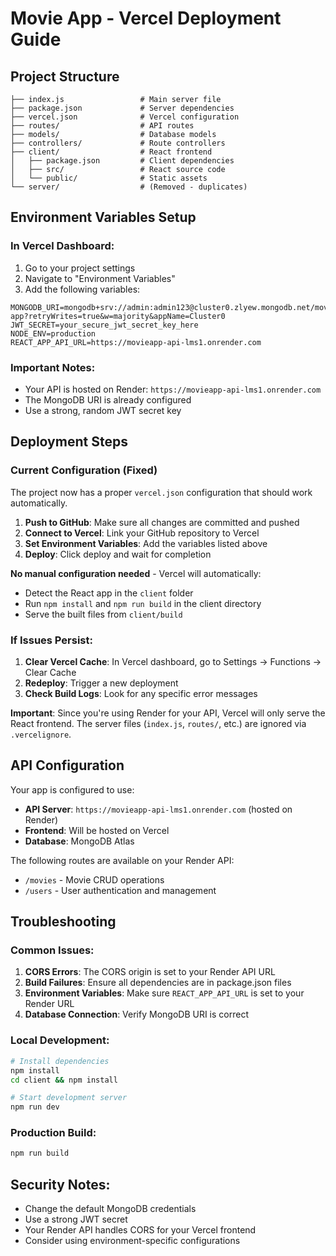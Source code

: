 # Movie App - Vercel Deployment Guide

## Project Structure
```
├── index.js                 # Main server file
├── package.json             # Server dependencies
├── vercel.json              # Vercel configuration
├── routes/                  # API routes
├── models/                  # Database models
├── controllers/             # Route controllers
├── client/                  # React frontend
│   ├── package.json         # Client dependencies
│   ├── src/                 # React source code
│   └── public/              # Static assets
└── server/                  # (Removed - duplicates)
```

## Environment Variables Setup

### In Vercel Dashboard:
1. Go to your project settings
2. Navigate to "Environment Variables"
3. Add the following variables:

```
MONGODB_URI=mongodb+srv://admin:admin123@cluster0.zlyew.mongodb.net/movie-app?retryWrites=true&w=majority&appName=Cluster0
JWT_SECRET=your_secure_jwt_secret_key_here
NODE_ENV=production
REACT_APP_API_URL=https://movieapp-api-lms1.onrender.com
```

### Important Notes:
- Your API is hosted on Render: `https://movieapp-api-lms1.onrender.com`
- The MongoDB URI is already configured
- Use a strong, random JWT secret key

## Deployment Steps

### Current Configuration (Fixed)
The project now has a proper `vercel.json` configuration that should work automatically.

1. **Push to GitHub**: Make sure all changes are committed and pushed
2. **Connect to Vercel**: Link your GitHub repository to Vercel
3. **Set Environment Variables**: Add the variables listed above
4. **Deploy**: Click deploy and wait for completion

**No manual configuration needed** - Vercel will automatically:
- Detect the React app in the `client` folder
- Run `npm install` and `npm run build` in the client directory
- Serve the built files from `client/build`

### If Issues Persist:
1. **Clear Vercel Cache**: In Vercel dashboard, go to Settings → Functions → Clear Cache
2. **Redeploy**: Trigger a new deployment
3. **Check Build Logs**: Look for any specific error messages

**Important**: Since you're using Render for your API, Vercel will only serve the React frontend. The server files (`index.js`, `routes/`, etc.) are ignored via `.vercelignore`.

## API Configuration

Your app is configured to use:
- **API Server**: `https://movieapp-api-lms1.onrender.com` (hosted on Render)
- **Frontend**: Will be hosted on Vercel
- **Database**: MongoDB Atlas

The following routes are available on your Render API:
- `/movies` - Movie CRUD operations
- `/users` - User authentication and management

## Troubleshooting

### Common Issues:
1. **CORS Errors**: The CORS origin is set to your Render API URL
2. **Build Failures**: Ensure all dependencies are in package.json files
3. **Environment Variables**: Make sure `REACT_APP_API_URL` is set to your Render URL
4. **Database Connection**: Verify MongoDB URI is correct

### Local Development:
```bash
# Install dependencies
npm install
cd client && npm install

# Start development server
npm run dev
```

### Production Build:
```bash
npm run build
```

## Security Notes:
- Change the default MongoDB credentials
- Use a strong JWT secret
- Your Render API handles CORS for your Vercel frontend
- Consider using environment-specific configurations
